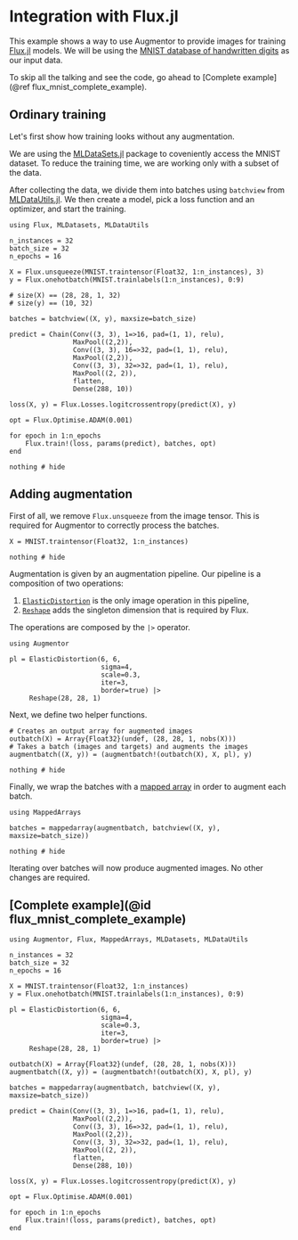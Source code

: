 # Integration with Flux.jl

This example shows a way to use Augmentor to provide images for training
[Flux.jl](https://github.com/FluxML/Flux.jl/) models. We will be using the
[MNIST database of handwritten digits](http://yann.lecun.com/exdb/mnist/) as
our input data.

To skip all the talking and see the code, go ahead to [Complete example](@ref flux_mnist_complete_example).

## Ordinary training

Let's first show how training looks without any augmentation.

We are using the [MLDataSets.jl](https://github.com/JuliaML/MLDataSets.jl)
package to coveniently access the MNIST dataset. To reduce the training time,
we are working only with a subset of the data.

After collecting the data, we divide them into batches using `batchview` from
[MLDataUtils.jl](https://github.com/JuliaML/MLDataUtils.jl). We then create a
model, pick a loss function and an optimizer, and start the training.

```@example flux
using Flux, MLDatasets, MLDataUtils

n_instances = 32
batch_size = 32
n_epochs = 16

X = Flux.unsqueeze(MNIST.traintensor(Float32, 1:n_instances), 3)
y = Flux.onehotbatch(MNIST.trainlabels(1:n_instances), 0:9)

# size(X) == (28, 28, 1, 32)
# size(y) == (10, 32)

batches = batchview((X, y), maxsize=batch_size)

predict = Chain(Conv((3, 3), 1=>16, pad=(1, 1), relu),
                MaxPool((2,2)),
                Conv((3, 3), 16=>32, pad=(1, 1), relu),
                MaxPool((2,2)),
                Conv((3, 3), 32=>32, pad=(1, 1), relu),
                MaxPool((2, 2)),
                flatten,
                Dense(288, 10))

loss(X, y) = Flux.Losses.logitcrossentropy(predict(X), y)

opt = Flux.Optimise.ADAM(0.001)

for epoch in 1:n_epochs
    Flux.train!(loss, params(predict), batches, opt)
end

nothing # hide
```

## Adding augmentation

First of all, we remove `Flux.unsqueeze` from the image tensor. This is
required for Augmentor to correctly process the batches.

```@example flux
X = MNIST.traintensor(Float32, 1:n_instances)

nothing # hide
```

Augmentation is given by an augmentation pipeline. Our pipeline is a
composition of two operations:

  1. [`ElasticDistortion`](@ref) is the only image operation in this pipeline,
  2. [`Reshape`](@ref) adds the singleton dimension that is required by Flux.

The operations are composed by the `|>` operator.

```@example flux
using Augmentor

pl = ElasticDistortion(6, 6,
                       sigma=4,
                       scale=0.3,
                       iter=3,
                       border=true) |>
     Reshape(28, 28, 1)
```

Next, we define two helper functions.

```@example flux
# Creates an output array for augmented images
outbatch(X) = Array{Float32}(undef, (28, 28, 1, nobs(X)))
# Takes a batch (images and targets) and augments the images
augmentbatch((X, y)) = (augmentbatch!(outbatch(X), X, pl), y)

nothing # hide
```

Finally, we wrap the batches with a [mapped
array](https://github.com/JuliaArrays/MappedArrays.jl/) in order to augment
each batch.

```@example flux
using MappedArrays

batches = mappedarray(augmentbatch, batchview((X, y), maxsize=batch_size))

nothing # hide
```

Iterating over batches will now produce augmented images. No other changes are
required.

## [Complete example](@id flux_mnist_complete_example)

```@example
using Augmentor, Flux, MappedArrays, MLDatasets, MLDataUtils

n_instances = 32
batch_size = 32
n_epochs = 16

X = MNIST.traintensor(Float32, 1:n_instances)
y = Flux.onehotbatch(MNIST.trainlabels(1:n_instances), 0:9)

pl = ElasticDistortion(6, 6,
                       sigma=4,
                       scale=0.3,
                       iter=3,
                       border=true) |>
     Reshape(28, 28, 1)

outbatch(X) = Array{Float32}(undef, (28, 28, 1, nobs(X)))
augmentbatch((X, y)) = (augmentbatch!(outbatch(X), X, pl), y)

batches = mappedarray(augmentbatch, batchview((X, y), maxsize=batch_size))

predict = Chain(Conv((3, 3), 1=>16, pad=(1, 1), relu),
                MaxPool((2,2)),
                Conv((3, 3), 16=>32, pad=(1, 1), relu),
                MaxPool((2,2)),
                Conv((3, 3), 32=>32, pad=(1, 1), relu),
                MaxPool((2, 2)),
                flatten,
                Dense(288, 10))

loss(X, y) = Flux.Losses.logitcrossentropy(predict(X), y)

opt = Flux.Optimise.ADAM(0.001)

for epoch in 1:n_epochs
    Flux.train!(loss, params(predict), batches, opt)
end
```
